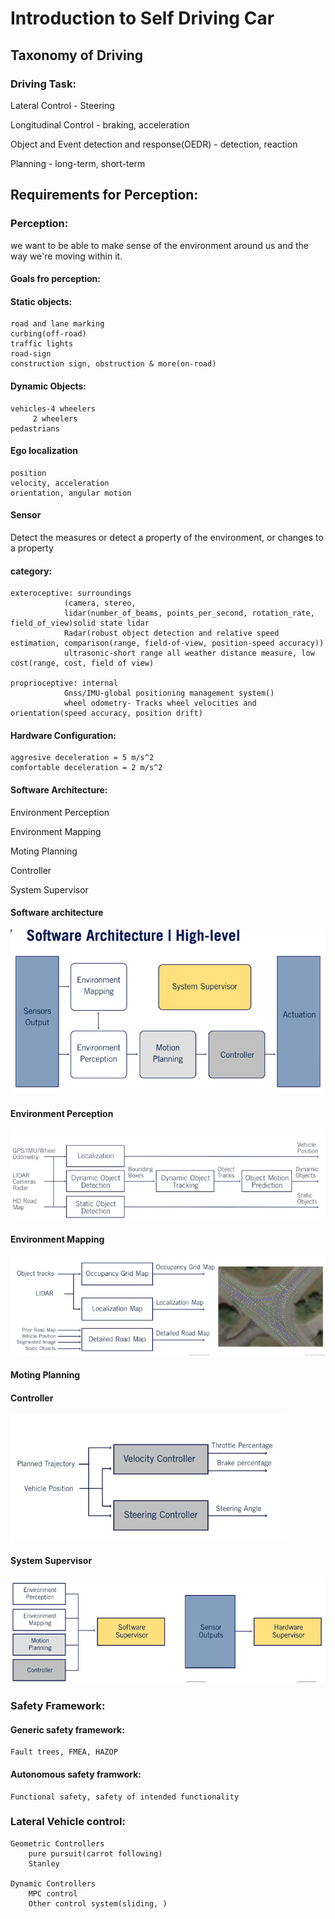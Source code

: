 # Introduction to Self Driving Car

## Taxonomy of Driving

### Driving Task:

Lateral Control - Steering

Longitudinal Control - braking, acceleration

Object and Event detection and response(OEDR) - detection, reaction

Planning - long-term, short-term


## Requirements for Perception:

### Perception:

we want to be able to make sense of the environment around us and the way we're moving within it.

#### Goals fro perception:

#### Static objects:
	road and lane marking
	curbing(off-road)
	traffic lights
	road-sign
	construction sign, obstruction & more(on-road)

#### Dynamic Objects:
	vehicles-4 wheelers
		 2 wheelers
	pedastrians

#### Ego localization
	position
	velocity, acceleration
	orientation, angular motion
	
	

#### Sensor

Detect the measures or detect a property of the environment, or changes to a property

#### category:
	exteroceptive: surroundings
				(camera, stereo, 
				lidar(number_of_beams, points_per_second, rotation_rate, field_of_view)solid state lidar
				Radar(robust object detection and relative speed estimation, comparison(range, field-of-view, position-speed accuracy))
				ultrasonic-short range all weather distance measure, low cost(range, cost, field of view)
				
	proprioceptive: internal
				Gnss/IMU-global positioning management system()	
				wheel odometry- Tracks wheel velocities and orientation(speed accuracy, position drift)



#### Hardware Configuration:

	aggresive deceleration = 5 m/s^2
	comfortable deceleration = 2 m/s^2
	
	

#### Software Architecture:

Environment Perception

Environment Mapping

Moting Planning

Controller

System Supervisor


#### Software architecture

![](https://github.com/LIMON100/Introduction-to-Self-driving-Cars/blob/master/images/sa.jpg)

#### Environment Perception

![](https://github.com/LIMON100/Introduction-to-Self-driving-Cars/blob/master/images/environment_perception.PNG?raw=true)

#### Environment Mapping

![](https://github.com/LIMON100/Introduction-to-Self-driving-Cars/blob/master/images/environment_mapping.PNG?raw=true)

#### Moting Planning

#### Controller

![](https://github.com/LIMON100/Introduction-to-Self-driving-Cars/blob/master/images/vehicle_controller.PNG?raw=true)


#### System Supervisor

![](https://github.com/LIMON100/Introduction-to-Self-driving-Cars/blob/master/images/system_supervisor.PNG?raw=true)


### Safety Framework:

#### Generic safety framework:
 	Fault trees, FMEA, HAZOP

#### Autonomous safety framwork:
	Functional safety, safety of intended functionality
	
	
	
### Lateral Vehicle control:

	Geometric Controllers
		pure pursuit(carrot following)
		Stanley

	Dynamic Controllers
		MPC control
		Other control system(sliding, )

